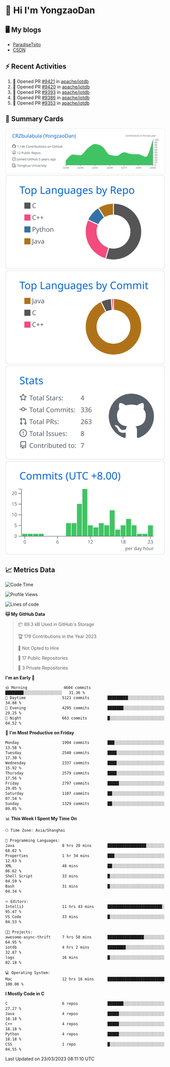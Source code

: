 # 👋 Hi I'm YongzaoDan

## 🖥 My blogs
  + [ParadiseTsito](https://www.paradisetsito.love/)
  + [CSDN](https://blog.csdn.net/CRZbulabula?type=blog)

## ⚡ Recent Activities
<!--START_SECTION:activity-->
1. 💪 Opened PR [#9421](https://github.com/apache/iotdb/pull/9421) in [apache/iotdb](https://github.com/apache/iotdb)
2. 💪 Opened PR [#9420](https://github.com/apache/iotdb/pull/9420) in [apache/iotdb](https://github.com/apache/iotdb)
3. 💪 Opened PR [#9393](https://github.com/apache/iotdb/pull/9393) in [apache/iotdb](https://github.com/apache/iotdb)
4. 💪 Opened PR [#9386](https://github.com/apache/iotdb/pull/9386) in [apache/iotdb](https://github.com/apache/iotdb)
5. 💪 Opened PR [#9353](https://github.com/apache/iotdb/pull/9353) in [apache/iotdb](https://github.com/apache/iotdb)
<!--END_SECTION:activity-->

## 🎑 Summary Cards

[![](https://raw.githubusercontent.com/CRZbulabula/CRZbulabula/main/profile-summary-card-output/github/0-profile-details.svg)](https://github.com/vn7n24fzkq/github-profile-summary-cards)
[![](https://raw.githubusercontent.com/CRZbulabula/CRZbulabula/main/profile-summary-card-output/github/1-repos-per-language.svg)](https://github.com/vn7n24fzkq/github-profile-summary-cards) [![](https://raw.githubusercontent.com/CRZbulabula/CRZbulabula/main/profile-summary-card-output/github/2-most-commit-language.svg)](https://github.com/vn7n24fzkq/github-profile-summary-cards)
[![](https://raw.githubusercontent.com/CRZbulabula/CRZbulabula/main/profile-summary-card-output/github/3-stats.svg)](https://github.com/vn7n24fzkq/github-profile-summary-cards) [![](https://raw.githubusercontent.com/CRZbulabula/CRZbulabula/main/profile-summary-card-output/github/4-productive-time.svg)](https://github.com/vn7n24fzkq/github-profile-summary-cards)

## 📈 Metrics Data

<!--START_SECTION:waka-->
![Code Time](http://img.shields.io/badge/Code%20Time-14%20hrs%2020%20mins-blue)

![Profile Views](http://img.shields.io/badge/Profile%20Views-484-blue)

![Lines of code](https://img.shields.io/badge/From%20Hello%20World%20I%27ve%20Written-14.3%20million%20lines%20of%20code-blue)

**🐱 My GitHub Data** 

> 📦 89.3 kB Used in GitHub's Storage 
 > 
> 🏆 179 Contributions in the Year 2023
 > 
> 🚫 Not Opted to Hire
 > 
> 📜 17 Public Repositories 
 > 
> 🔑 3 Private Repositories 
 > 
**I'm an Early 🐤** 

```text
🌞 Morning                4604 commits        ████████░░░░░░░░░░░░░░░░░   31.36 % 
🌆 Daytime                5121 commits        █████████░░░░░░░░░░░░░░░░   34.88 % 
🌃 Evening                4295 commits        ███████░░░░░░░░░░░░░░░░░░   29.25 % 
🌙 Night                  663 commits         █░░░░░░░░░░░░░░░░░░░░░░░░   04.52 % 
```
📅 **I'm Most Productive on Friday** 

```text
Monday                   1994 commits        ███░░░░░░░░░░░░░░░░░░░░░░   13.58 % 
Tuesday                  2540 commits        ████░░░░░░░░░░░░░░░░░░░░░   17.30 % 
Wednesday                2337 commits        ████░░░░░░░░░░░░░░░░░░░░░   15.92 % 
Thursday                 2579 commits        ████░░░░░░░░░░░░░░░░░░░░░   17.56 % 
Friday                   2797 commits        █████░░░░░░░░░░░░░░░░░░░░   19.05 % 
Saturday                 1107 commits        ██░░░░░░░░░░░░░░░░░░░░░░░   07.54 % 
Sunday                   1329 commits        ██░░░░░░░░░░░░░░░░░░░░░░░   09.05 % 
```


📊 **This Week I Spent My Time On** 

```text
🕑︎ Time Zone: Asia/Shanghai

💬 Programming Languages: 
Java                     8 hrs 20 mins       █████████████████░░░░░░░░   68.02 % 
Properties               1 hr 34 mins        ███░░░░░░░░░░░░░░░░░░░░░░   12.83 % 
XML                      48 mins             ██░░░░░░░░░░░░░░░░░░░░░░░   06.62 % 
Shell Script             33 mins             █░░░░░░░░░░░░░░░░░░░░░░░░   04.59 % 
Bash                     31 mins             █░░░░░░░░░░░░░░░░░░░░░░░░   04.34 % 

🔥 Editors: 
IntelliJ                 11 hrs 43 mins      ████████████████████████░   95.47 % 
VS Code                  33 mins             █░░░░░░░░░░░░░░░░░░░░░░░░   04.53 % 

🐱‍💻 Projects: 
awesome-async-thrift     7 hrs 58 mins       ████████████████░░░░░░░░░   64.95 % 
iotdb                    4 hrs 2 mins        ████████░░░░░░░░░░░░░░░░░   32.87 % 
logs                     16 mins             █░░░░░░░░░░░░░░░░░░░░░░░░   02.18 % 

💻 Operating System: 
Mac                      12 hrs 16 mins      █████████████████████████   100.00 % 
```

**I Mostly Code in C** 

```text
C                        6 repos             ███████░░░░░░░░░░░░░░░░░░   27.27 % 
Java                     4 repos             █████░░░░░░░░░░░░░░░░░░░░   18.18 % 
C++                      4 repos             █████░░░░░░░░░░░░░░░░░░░░   18.18 % 
Python                   4 repos             █████░░░░░░░░░░░░░░░░░░░░   18.18 % 
CSS                      1 repo              █░░░░░░░░░░░░░░░░░░░░░░░░   04.55 % 
```




 Last Updated on 23/03/2023 08:11:10 UTC
<!--END_SECTION:waka-->

